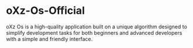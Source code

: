 # oXz-Os-Official
oXz Os is a high-quality application built on a unique algorithm designed to simplify development tasks for both beginners and advanced developers with a simple and friendly interface.
